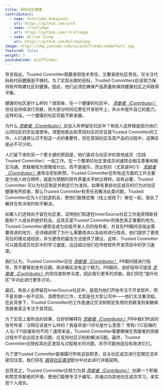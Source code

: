 ```yaml
---
title: 保持社区健康
contributors:
  - name: Yoshitake Kobayashi
    url: https://github.com/ystk
  - name: rrrutledge
    url: https://github.com/rrrutledge
  - name: Willem Jiang
    url: https://github.com/WillemJiang
image: https://img.youtube.com/vi/aLGtTTzkQec/mqdefault.jpg
featured: false
weight: 3
youtubeCode: aLGtTTzkQec
---
```

<div class="paragraph">
<p>导言指出，Trusted Committer既要承担技术责任，又要承担社区责任。仅关注代码和代码健康是不够的。为了实现长期的目标，Trusted Committers应该努力保持软件构建社区的健康。因此，他们必须在确保产品质量和保持健康社区之间取得平衡。</p>
</div>
<div class="paragraph">
<p>健康的社区是什么样的？很简单，在一个健康的社区中， <a href="https://innersourcecommons.org/zh/learn/learning-path/contributor"><em>贡献者（Contributor）</em></a>往往会持续进行贡献，将大部分时间花费在开发软件上，并从中提升自己的能力。这样的话，一个健康的社区将能不断发展。</p>
</div>
<div class="paragraph">
<p>为什么 <a href="https://innersourcecommons.org/zh/learn/learning-path/contributor"><em>贡献者（Contributor）</em></a>会加入并停留在社区中？有些人这样做是因为他们认同社区的宗旨或使命。清楚地表达和贯彻社区的宗旨是Trusted Committer的工作。人们通常认识不到这一点的重要性，但在营销社区及其产品的过程中，这确实是必不可少的。</p>
</div>
<div class="paragraph">
<p>人们留下来的另一个更关键的原因是，他们喜欢与社区中的其他成员（包括Trusted Committer）一起工作。在一个繁荣的社区里成员间通常会相互尊重和相互沟通。贡献被视为馈赠或付出，而不是娱乐，而出色的（尤其是NO.1） <a href="https://innersourcecommons.org/zh/learn/learning-path/contributor"><em>贡献者（Contributor）</em></a>通常会受到称赞。Trusted Committer在所有这方面的工作主要是为他人树立榜样，就是为预期的软件质量水平树立榜样。如有必要，Trusted Committer 可以为社区制定并制定行为准则。如果有某些社区成员的行为对社区健康有所损害，那么Trusted Committer有责任去解决此类问题。Trusted Committer应为人们创造机会，使他们能够定期（线上或线下）聚在一起，彼此了解并在有冲突时和平解决。</p>
</div>
<div class="paragraph">
<p>如果人们还倾向于留在社区里，证明他们知道在InnerSource社区工作是获得新技能和个人成长的绝好机会。这其实是Trusted Committer的角色真正重要的地方。Trusted Committer通常会成为初级开发人员的指导者，并且在PR期间去指出需要改进的地方，还详细说明了为什么需要改进以及如何进行改进。他们提供了更改背后的理论或经验，并为更改的最佳方法提供了建议。这样，Trusted Committer可以提高成员社区中的学习速度，远远超过他们在传统软件开发项目中的学习速度。</p>
</div>
<div class="paragraph">
<p>我们认为，Trusted Committer应在 <a href="https://innersourcecommons.org/zh/learn/learning-path/contributor"><em>贡献者（Contributor）</em></a> PR期间就进行指导，而不要等到发布日期，除非确实没有这个精力。PR期间，良好指导可提高 <a href="https://innersourcecommons.org/zh/learn/learning-path/contributor"><em>贡献者（Contributor）</em></a>的信任度和参与度，因此吸引更多的贡献。我们将在“提升社区”中对此进行更多讨论。</p>
</div>
<div class="paragraph">
<p>最后，有些人会停留在InnerSource社区中，是因为他们开始专注于开发软件，而不是去做一些不实际、浪费性的工作，尤其是在大型公司中——他们太注重流程。在此背景下，Trusted Committer的工作是通过交流和制定有用的贡献准则来确保贡献者真正专注于其项目。</p>
</div>
<div class="paragraph">
<p>为了实现上面所说的效果，应好好解释在 <a href="https://innersourcecommons.org/zh/learn/learning-path/contributor"><em>贡献者（Contributor）</em></a>PR中我们所说的信号传递：注释应该是什么样的？我喜欢或+1评论是什么意思？ 带有/ CC前缀的人与/ FYI前缀有何不同？通常来说，Trusted Committer需要确保在贡献者的贡献过程中不会出现太多问题，应支持社区识别和解决问题。最终，Trusted Committer应授权其社区发现与过程相关的问题，并尽可能地适应和改进它们。</p>
</div>
<div class="paragraph">
<p>为了使Trusted Committer能够履行所有这些职责，且与社区成员进行定期交流并密切注意。我们将在 <a href="https://innersourcecommons.org/zh/learn/learning-path/trusted-committer/06/"><em>倡导社区需求</em></a>部分中对此进行详细说明。</p>
</div>
<div class="paragraph">
<p>总而言之，Trusted Committer应努力为其 <a href="https://innersourcecommons.org/zh/learn/learning-path/contributor"><em>贡献者（Contributor）</em></a> 创建一个积极和赞赏贡献者的环境，使他们能够专注于编写，并通过向其他社区成员学习，来实现个人成长。</p>
</div>
<!--- This file autogenerated from https://github.com/InnerSourceCommons/InnerSourceLearningPath/blob/master/scripts -->